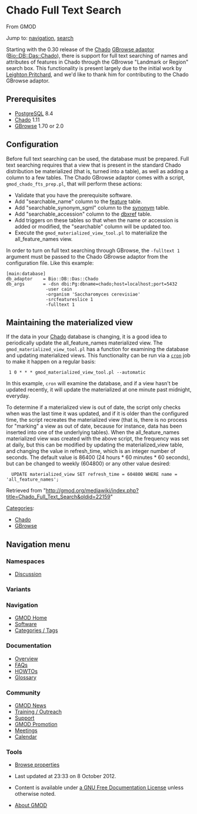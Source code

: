 









<span id="top"></span>







# <span dir="auto">Chado Full Text Search</span>





From GMOD









Jump to: [navigation](#mw-navigation), [search](#p-search)





Starting with the 0.30 release of the
<a href="Chado" class="mw-redirect" title="Chado">Chado</a> [GBrowse
adaptor](GBrowse_Adaptors "GBrowse Adaptors")
(<a href="http://search.cpan.org/perldoc?Bio::DB::Das::Chado"
class="external text" rel="nofollow">Bio::DB::Das::Chado</a>), there is
support for full text searching of names and attributes of features in
Chado through the GBrowse "Landmark or Region" search box. This
functionality is present largely due to the initial work by
<a href="http://www.scri.ac.uk/staff/leightonpritchard"
class="external text" rel="nofollow">Leighton Pritchard</a>, and we'd
like to thank him for contributing to the Chado GBrowse adaptor.

## <span id="Prerequisites" class="mw-headline">Prerequisites</span>

- [PostgreSQL](PostgreSQL "PostgreSQL") 8.4
- <a href="Chado" class="mw-redirect" title="Chado">Chado</a> 1.11
- [GBrowse](GBrowse.1 "GBrowse") 1.70 or 2.0

## <span id="Configuration" class="mw-headline">Configuration</span>

Before full text searching can be used, the database must be prepared.
Full text searching requires that a view that is present in the standard
Chado distribution be materialized (that is, turned into a table), as
well as adding a column to a few tables. The Chado GBrowse adaptor comes
with a script, `gmod_chado_fts_prep.pl`, that will perform these
actions:

- Validate that you have the prerequisite software.
- Add "searchable_name" column to the
  [feature](Chado_Sequence_Module#Table:_feature "Chado Sequence Module")
  table.
- Add "searchable_synonym_sgml" column to the
  [synonym](Chado_Sequence_Module#Table:_synonym "Chado Sequence Module")
  table.
- Add "searchable_accession" column to the
  [dbxref](Chado_General_Module#Table:_dbxref "Chado General Module")
  table.
- Add triggers on these tables so that when the name or accession is
  added or modified, the "searchable" column will be updated too.
- Execute the `gmod_materialized_view_tool.pl` to materialize the
  all_feature_names view.

In order to turn on full text searching through GBrowse, the
`-fulltext 1` argument must be passed to the Chado GBrowse adaptor from
the configuration file. Like this example:

    [main:database]
    db_adaptor    = Bio::DB::Das::Chado
    db_args       = -dsn dbi:Pg:dbname=chado;host=localhost;port=5432
                   -user cain
                   -organism 'Saccharomyces cerevisiae'
                   -srcfeatureslice 1
                   -fulltext 1

## <span id="Maintaining_the_materialized_view" class="mw-headline">Maintaining the materialized view</span>

If the data in your
<a href="Chado" class="mw-redirect" title="Chado">Chado</a> database is
changing, it is a good idea to periodically update the all_feature_names
materialized view. The `gmod_materialized_view_tool.pl` has a function
for examining the database and updating materialized views. This
functionality can be run via a
<a href="http://linuxmanpages.com/man8/cron.8.php" class="external text"
rel="nofollow"><code>cron</code></a> job to make it happen on a regular
basis:

     1 0 * * * gmod_materialized_view_tool.pl --automatic

In this example, `cron` will examine the database, and if a view hasn't
be updated recently, it will update the materialized at one minute past
midnight, everyday.

To determine if a materialized view is out of date, the script only
checks when was the last time it was updated, and if it is older than
the configured time, the script recreates the materialized view (that
is, there is no process for "marking" a view as out of date, because for
instance, data has been inserted into one of the underlying tables).
When the all_feature_names materialized view was created with the above
script, the frequency was set at daily, but this can be modified by
updating the materialized_view table, and changing the value in
refresh_time, which is an integer number of seconds. The default value
is 86400 (24 hours \* 60 minutes \* 60 seconds), but can be changed to
weekly (604800) or any other value desired:





``` de1
  UPDATE materialized_view SET refresh_time = 604800 WHERE name = 'all_feature_names';
```









Retrieved from
"<http://gmod.org/mediawiki/index.php?title=Chado_Full_Text_Search&oldid=22159>"







[Categories](Special%3ACategories "Special%3ACategories"):

- [Chado](Category%3AChado "Category%3AChado")
- [GBrowse](Category%3AGBrowse "Category%3AGBrowse")















## Navigation menu









### Namespaces


- <span id="ca-talk"><a
  href="http://gmod.org/mediawiki/index.php?title=Talk:Chado_Full_Text_Search&amp;action=edit&amp;redlink=1"
  accesskey="t"
  title="Discussion about the content page [t]">Discussion</a></span>





### 

### Variants[](#)























<a href="Main_Page"
style="background-image: url(../images/GMOD-cogs.png);"
title="Visit the main page"></a>





### Navigation



- <span id="n-GMOD-Home">[GMOD Home](Main_Page)</span>
- <span id="n-Software">[Software](GMOD_Components)</span>
- <span id="n-Categories-.2F-Tags">[Categories /
  Tags](Categories)</span>







### Documentation



- <span id="n-Overview">[Overview](Overview)</span>
- <span id="n-FAQs">[FAQs](Category%3AFAQ)</span>
- <span id="n-HOWTOs">[HOWTOs](Category%3AHOWTO)</span>
- <span id="n-Glossary">[Glossary](Glossary)</span>







### Community



- <span id="n-GMOD-News">[GMOD News](GMOD_News)</span>
- <span id="n-Training-.2F-Outreach">[Training /
  Outreach](Training_and_Outreach)</span>
- <span id="n-Support">[Support](Support)</span>
- <span id="n-GMOD-Promotion">[GMOD Promotion](GMOD_Promotion)</span>
- <span id="n-Meetings">[Meetings](Meetings)</span>
- <span id="n-Calendar">[Calendar](Calendar)</span>







### Tools




- <span id="t-smwbrowselink"><a href="Special%3ABrowse/Chado_Full_Text_Search" rel="smw-browse">Browse
  properties</a></span>












- <span id="footer-info-lastmod">Last updated at 23:33 on 8 October
  2012.</span>
<!-- - <span id="footer-info-viewcount">26,787 page views.</span> -->
- <span id="footer-info-copyright">Content is available under
  <a href="http://www.gnu.org/licenses/fdl-1.3.html" class="external"
  rel="nofollow">a GNU Free Documentation License</a> unless otherwise
  noted.</span>

<!-- -->

- <span id="footer-places-about">[About
  GMOD](GMOD%3AAbout "GMOD%3AAbout")</span>

<!-- -->







